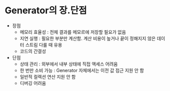 # Generator의 장.단점

- 장점
  - 메모리 효율성 : 전체 결과를 메모르에 저장할 필요가 없음
  - 지연 실행 : 필요한 부분만 계산함. 계산 비용이 높거나 끝이 정해지지 않은 데이터 스트림 다룰 때 유용
  - 코드의 간결성
- 단점
  - 상태 관리 : 외부에서 내부 상태에 직접 액세스 어려움
  - 한 번만 소비 가능 : Generator 자체에서는 이전 값 접근 지원 안 함
  - 일반적 컬렉션 연산 지원 안 함
  - 디버깅 어려움
